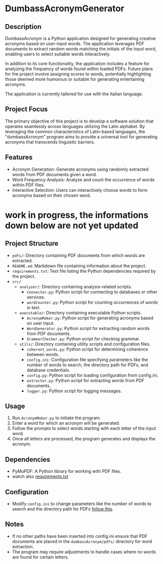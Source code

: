 # DumbassAcronymGenerator

## Description
DumbassAcronym is a Python application designed for generating creative acronyms based on user-input words. The application leverages PDF documents to extract random words matching the initials of the input word, enabling users to select suitable words interactively.

In addition to its core functionality, the application includes a feature for analyzing the frequency of words found within loaded PDFs. Future plans for the project involve assigning scores to words, potentially highlighting those deemed more humorous or suitable for generating entertaining acronyms.

The application is currently tailored for use with the Italian language.

## Project Focus
The primary objective of this project is to develop a software solution that operates seamlessly across languages utilizing the Latin alphabet. By leveraging the common characteristics of Latin-based languages, the "dumbassAcronym" program aims to provide a universal tool for generating acronyms that transcends linguistic barriers.

## Features
- Acronym Generation: Generate acronyms using randomly extracted words from PDF documents given a word.
- Word Frequency Analysis: Analyze and count the occurrence of words within PDF files.
- Interactive Selection: Users can interactively choose words to form acronyms based on their chosen word.

# work in progress, the informations down below are not yet updated 

## Project Structure
- `pdfs/`: Directory containing PDF documents from which words are extracted.
- `README.md`: Markdown file containing information about the project.
- `requirements.txt`: Text file listing the Python dependencies required by the project.
- `src/`
  - `analyzer/`: Directory containing analysis-related scripts.
    - `Connector.py`: Python script for connecting to databases or other services.
    - `wordCounter.py`: Python script for counting occurrences of words in text.
  - `executable/`: Directory containing executable Python scripts.
    - `AcronymMaker.py`: Python script for generating acronyms based on user input.
    - `WordGenerator.py`: Python script for extracting random words from PDF documents.
    - `GrammarChecker.py`: Python script for checking grammar.
  - `utils/`: Directory containing utility scripts and configuration files.
    - `coherent_words.py`: Python script for determining coherence between words.
    - `config.ini`: Configuration file specifying parameters like the number of words to search, the directory path for PDFs, and database credentials.
    - `config.py`: Python script for loading configuration from config.ini.
    - `extractor.py`: Python script for extracting words from PDF documents.
    - `logger.py`: Python script for logging messages.

## Usage
1. Run `AcronymMaker.py` to initiate the program.
2. Enter a word for which an acronym will be generated.
3. Follow the prompts to select words starting with each letter of the input word.
4. Once all letters are processed, the program generates and displays the acronym.

## Dependencies
- PyMuPDF: A Python library for working with PDF files.
- watch also [requirements.txt](https://i_dont_know.io)

## Configuration
- Modify `config.ini` to change parameters like the number of words to search and the directory path for PDFs [follow this](https://i_dont_know.io).

## Notes
- If no other paths have been inserted into config.ini ensure that PDF documents are placed in the `dumbassAcronym/pdfs/` directory for word extraction. 
- The program may require adjustments to handle cases where no words are found for certain letters.

